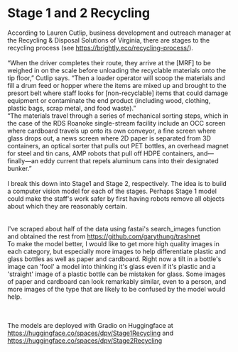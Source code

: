 # Stage 1 and 2 Recycling
According to Lauren Cutlip, business development and outreach manager at the Recycling & Disposal Solutions of Virginia, there are stages to the recycling process (see https://brightly.eco/recycling-process/).  
<br/>“When the driver completes their route, they arrive at the [MRF] to be weighed in on the scale before unloading the recyclable materials onto the tip floor,” Cutlip says. “Then a loader operator will scoop the materials and fill a drum feed or hopper where the items are mixed up and brought to the presort belt where staff looks for [non-recyclable] items that could damage equipment or contaminate the end product (including wood, clothing, plastic bags, scrap metal, and food waste).”
<br/>“The materials travel through a series of mechanical sorting steps, which in the case of the RDS Roanoke single-stream facility include an OCC screen where cardboard travels up onto its own conveyor, a fine screen where glass drops out, a news screen where 2D paper is separated from 3D containers, an optical sorter that pulls out PET bottles, an overhead magnet for steel and tin cans, AMP robots that pull off HDPE containers, and—finally—an eddy current that repels aluminum cans into their designated bunker.”
<br/><br/>I break this down into Stage1 and Stage 2, respectively.  The idea is to build a computer vision model for each of the stages.  Perhaps Stage 1 model could make the staff's work safer by first having robots remove all objects about which they are reasonably certain.  
<br/></br> I've scraped about half of the data using fastai's search_images function and obtained the rest from https://github.com/garythung/trashnet
<br/>To make the model better, I would like to get more high quality images in each category, but especially more images to help differentiate plastic and glass bottles as well as paper and cardboard.  Right now a tilt in a bottle's image can 'fool' a model into thinking it's glass even if it's plastic and a 'straight' image of a plastic bottle can be mistaken for glass.  Some images of paper and cardboard can look remarkably similar, even to a person, and more images of the type that are likely to be confused by the model would help.  

<br/><br/> The models are deployed with Gradio on Huggingface at https://huggingface.co/spaces/dpv/Stage1Recycling and https://huggingface.co/spaces/dpv/Stage2Recycling
